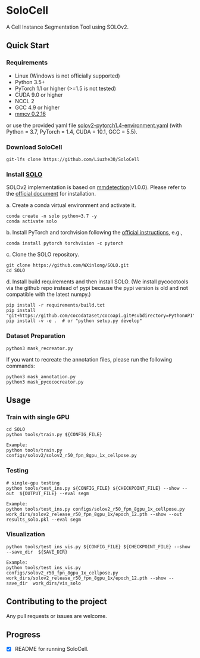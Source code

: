 # SoloCell
A Cell Instance Segmentation Tool using SOLOv2.

## Quick Start

### Requirements
- Linux (Windows is not officially supported)
- Python 3.5+
- PyTorch 1.1 or higher (>=1.5 is not tested)
- CUDA 9.0 or higher
- NCCL 2
- GCC 4.9 or higher
- [mmcv 0.2.16](https://github.com/open-mmlab/mmcv/tree/v0.2.16)

or use the provided yaml file [solov2-pytorch1.4-environment.yaml](Environment/solov2-pytorch1.4-environment.yaml) (with Python = 3.7, PyTorch = 1.4, CUDA = 10.1, GCC = 5.5).

### Download SoloCell
```shell
git-lfs clone https://github.com/Liuzhe30/SoloCell
```

### Install [SOLO](https://github.com/WXinlong/SOLO)
SOLOv2 implementation is based on [mmdetection](https://github.com/open-mmlab/mmdetection)(v1.0.0). Please refer to the [official document](https://github.com/WXinlong/SOLO/blob/master/docs/INSTALL.md) for installation.

a. Create a conda virtual environment and activate it.

```shell
conda create -n solo python=3.7 -y
conda activate solo
```

b. Install PyTorch and torchvision following the [official instructions](https://pytorch.org/), e.g.,

```shell
conda install pytorch torchvision -c pytorch
```

c. Clone the SOLO repository.

```shell
git clone https://github.com/WXinlong/SOLO.git
cd SOLO
```

d. Install build requirements and then install SOLO.
(We install pycocotools via the github repo instead of pypi because the pypi version is old and not compatible with the latest numpy.)

```shell
pip install -r requirements/build.txt
pip install "git+https://github.com/cocodataset/cocoapi.git#subdirectory=PythonAPI"
pip install -v -e .  # or "python setup.py develop"
```

### Dataset Preparation
```shell
python3 mask_recreator.py
```
If you want to recreate the annotation files, please run the following commands:
```shell
python3 mask_annotation.py
python3 mask_pycococreator.py
```

## Usage
### Train with single GPU
```shell
cd SOLO
python tools/train.py ${CONFIG_FILE}

Example:
python tools/train.py configs/solov2/solov2_r50_fpn_8gpu_1x_cellpose.py
```

### Testing
```shell
# single-gpu testing
python tools/test_ins.py ${CONFIG_FILE} ${CHECKPOINT_FILE} --show --out  ${OUTPUT_FILE} --eval segm

Example: 
python tools/test_ins.py configs/solov2_r50_fpn_8gpu_1x_cellpose.py  work_dirs/solov2_release_r50_fpn_8gpu_1x/epoch_12.pth --show --out  results_solo.pkl --eval segm
```

### Visualization
```shell
python tools/test_ins_vis.py ${CONFIG_FILE} ${CHECKPOINT_FILE} --show --save_dir  ${SAVE_DIR}

Example: 
python tools/test_ins_vis.py configs/solov2_r50_fpn_8gpu_1x_cellpose.py  work_dirs/solov2_release_r50_fpn_8gpu_1x/epoch_12.pth --show --save_dir  work_dirs/vis_solo
```

## Contributing to the project
Any pull requests or issues are welcome.

## Progress
- [x] README for running SoloCell.